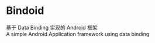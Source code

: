 # Bindoid
基于 Data Binding 实现的 Android 框架    
A simple Android Application framework using data binding
